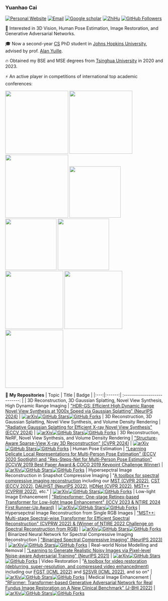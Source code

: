 ### Yuanhao Cai     
[![Personal Website](https://img.shields.io/badge/Web-YuanhaoCai-green)](https://caiyuanhao1998.github.io) [![Email](https://img.shields.io/badge/-caiyuanhao1998@gmail.com-yellowgreen?style=flat-square&labelColor=grey&logo=Gmail&logoColor=white&link=mailto:caiyuanhao1998@gmail.com)](mailto:caiyuanhao1998@gmail.com) [![Google scholar](https://img.shields.io/badge/Google-Scholar-yellow)](https://scholar.google.com/citations?user=3YozQwcAAAAJ&hl=en) [![ZhiHu](https://img.shields.io/badge/ZhiHu-知乎-blue)](https://www.zhihu.com/people/cyh-28-29) [![GitHub Followers](https://img.shields.io/github/followers/caiyuanhao1998?style=social)](https://github.com/caiyuanhao1998)

:rocket: Interested in 3D Vision, Human Pose Estimation, Image Restoration, and Generative Adversarial Networks.


:mortar_board: Now a second-year [CS](https://www.cs.jhu.edu/) PhD student in [Johns Hopkins University](https://www.jhu.edu/), advised by prof. [Alan Yuille](https://www.cs.jhu.edu/~ayuille/).


:fire: Obtained my BSE and MSE degrees from [Tsinghua University](https://www.tsinghua.edu.cn/en/) in 2020 and 2023.

⚡ An active player in competitions of international top academic conferences:

<img src="https://github.com/caiyuanhao1998/RSN/blob/master/figures/2019_winner.png" height="200px"/> <img src="https://github.com/caiyuanhao1998/RSN/blob/master/figures/2019_best_paper.png" height="200px"/> <img src="https://github.com/caiyuanhao1998/RSN/blob/master/figures/2020_winner.png" height="200px"/> <img src="https://github.com/caiyuanhao1998/MST/blob/main/figure/ntire.png" height="163px"/> <img src="https://github.com/caiyuanhao1998/MST/blob/main/figure/NTIRE_2024.png" height="163px"/> <img src="https://github.com/caiyuanhao1998/MST/blob/main/figure/robocup_cyh.png" height="163px"/> <img src="https://github.com/caiyuanhao1998/MST/blob/main/figure/robocup_1.png" height="184px"/> <img src="https://github.com/caiyuanhao1998/MST/blob/main/figure/robocup_2.png" height="184px"/> <img src="https://github.com/caiyuanhao1998/MST/blob/main/figure/robocup_3.png" height="184px"/>  

🌱 **My Repositories**
|   Topic   |     Title     |    Badge  |
|:---:|:------:|             :--------------------------:                     |
|  3D Reconstruction, 3D Gaussian Splatting, Novel View Synthesis, High Dynamic Range Imaging  |   ["HDR-GS: Efficient High Dynamic Range Novel View Synthesis at 1000x Speed via Gaussian Splatting" (NeurIPS 2024)](https://github.com/caiyuanhao1998/HDR-GS)   |   [![arXiv](https://img.shields.io/badge/arXiv-Paper-<COLOR>.svg)](https://arxiv.org/abs/2405.15125)[![GitHub Stars](https://img.shields.io/github/stars/caiyuanhao1998/HDR-GS?style=social)](https://github.com/caiyuanhao1998/HDR-GS)[![GitHub Forks](https://img.shields.io/github/forks/caiyuanhao1998/HDR-GS?style=social)](https://github.com/caiyuanhao1998/HDR-GS)
|  3D Reconstruction, 3D Gaussian Splatting, Novel View Synthesis, and Volume Density Rendering  |   ["Radiative Gaussian Splatting for Efficient X-ray Novel View Synthesis" (ECCV 2024)](https://github.com/caiyuanhao1998/X-Gaussian)   |   [![arXiv](https://img.shields.io/badge/arXiv-Paper-<COLOR>.svg)](https://arxiv.org/abs/2403.04116)[![GitHub Stars](https://img.shields.io/github/stars/caiyuanhao1998/X-Gaussian?style=social)](https://github.com/caiyuanhao1998/X-Gaussian)[![GitHub Forks](https://img.shields.io/github/forks/caiyuanhao1998/X-Gaussian?style=social)](https://github.com/caiyuanhao1998/X-Gaussian)
|  3D Reconstruction, NeRF, Novel View Synthesis, and Volume Density Rendering  |   ["Structure-Aware Sparse-View X-ray 3D Reconstruction" (CVPR 2024)](https://github.com/caiyuanhao1998/SAX-NeRF)   |   [![arXiv](https://img.shields.io/badge/arXiv-Paper-<COLOR>.svg)](https://arxiv.org/abs/2311.10959)[![GitHub Stars](https://img.shields.io/github/stars/caiyuanhao1998/SAX-NeRF?style=social)](https://github.com/caiyuanhao1998/SAX-NeRF)[![GitHub Forks](https://img.shields.io/github/forks/caiyuanhao1998/SAX-NeRF?style=social)](https://github.com/caiyuanhao1998/SAX-NeRF)
|  Human Pose Estimation   |   ["Learning Delicate Local Representations for Multi-Person Pose Estimation" (ECCV 2020 Spotlight) and "Res-Steps-Net for Multi-Person Pose Estimation" (ICCVW 2019 Best Paper Award & COCO 2019 Keypoint Challenge Winner)](https://github.com/caiyuanhao1998/RSN)   |   [![arXiv](https://img.shields.io/badge/arXiv-Paper-<COLOR>.svg)](https://arxiv.org/abs/2003.04030)[![GitHub Stars](https://img.shields.io/github/stars/caiyuanhao1998/RSN?style=social)](https://github.com/caiyuanhao1998/RSN)[![GitHub Forks](https://img.shields.io/github/forks/caiyuanhao1998/RSN?style=social)](https://github.com/caiyuanhao1998/RSN)
|  Hypersepctral Image Reconstruction in Snapshot Compressive Imaging   |   "[A toolbox for spectral compressive imaging reconstruction](https://github.com/caiyuanhao1998/MST) including our [MST (CVPR 2022)](https://github.com/caiyuanhao1998/MST), [CST (ECCV 2022)](https://arxiv.org/abs/2203.04845), [DAUHST (NeurIPS 2022)](https://arxiv.org/abs/2205.10102), [HDNet (CVPR 2022)](https://arxiv.org/abs/2203.02149), [MST++ (CVPRW 2022)](https://arxiv.org/abs/2111.07910), etc."    |   [![arXiv](https://img.shields.io/badge/arXiv-Paper-<COLOR>.svg)](https://arxiv.org/abs/2111.07910)[![GitHub Stars](https://img.shields.io/github/stars/caiyuanhao1998/MST?style=social)](https://github.com/caiyuanhao1998/MST)[![GitHub Forks](https://img.shields.io/github/forks/caiyuanhao1998/MST?style=social)](https://github.com/caiyuanhao1998/MST)
|  Low-light Image Enhancement   |   ["Retinexformer: One-stage Retinex-based Transformer for Low-light Image Enhancement" (ICCV 2023 & NTIRE 2024 First Runner-Up Award)](https://github.com/caiyuanhao1998/Retinexformer)   |   [![arXiv](https://img.shields.io/badge/arXiv-Paper-<COLOR>.svg)](https://arxiv.org/pdf/2303.06705.pdf)[![GitHub Stars](https://img.shields.io/github/stars/caiyuanhao1998/Retinexformer?style=social)](https://github.com/caiyuanhao1998/Retinexformer)[![GitHub Forks](https://img.shields.io/github/forks/caiyuanhao1998/Retinexformer?style=social)](https://github.com/caiyuanhao1998/Retinexformer)
|  Hypersepctral Image Reconstruction from Single RGB Images   |   ["MST++: Multi-stage Spectral-wise Transformer for Efficient Spectral Reconstruction" (CVPRW 2022) & (Winner of NTIRE 2022 Challenge on Spectral Reconstruction from RGB)](https://github.com/caiyuanhao1998/MST-plus-plus)   |   [![arXiv](https://img.shields.io/badge/arXiv-Paper-<COLOR>.svg)](https://arxiv.org/abs/2204.07908)[![GitHub Stars](https://img.shields.io/github/stars/caiyuanhao1998/MST-plus-plus?style=social)](https://github.com/caiyuanhao1998/MST-plus-plus)[![GitHub Forks](https://img.shields.io/github/forks/caiyuanhao1998/MST-plus-plus?style=social)](https://github.com/caiyuanhao1998/MST-plus-plus)
|  Binarized Neural Network for Spectral Compressive Imaging Reconstruction   |   ["Binarized Spectral Compressive Imaging" (NeurIPS 2023)](https://github.com/caiyuanhao1998/BiSCI)   |   [![arXiv](https://img.shields.io/badge/arXiv-Paper-<COLOR>.svg)](https://arxiv.org/abs/2305.10299)[![GitHub Stars](https://img.shields.io/github/stars/caiyuanhao1998/BiSCI?style=social)](https://github.com/caiyuanhao1998/BiSCI)[![GitHub Forks](https://img.shields.io/github/forks/caiyuanhao1998/BiSCI?style=social)](https://github.com/caiyuanhao1998/BiSCI)
|  Real-world Noise Modelling and Removal   |   ["Learning to Generate Realistic Noisy Images via Pixel-level Noise-aware Adversarial Training" (NeurIPS 2021)](https://github.com/caiyuanhao1998/PNGAN)   |   [![arXiv](https://img.shields.io/badge/arXiv-Paper-<COLOR>.svg)](https://proceedings.neurips.cc/paper/2021/hash/1a5b1e4daae265b790965a275b53ae50-Abstract.html)[![GitHub Stars](https://img.shields.io/github/stars/caiyuanhao1998/PNGAN?style=social)](https://github.com/caiyuanhao1998/PNGAN)[![GitHub Forks](https://img.shields.io/github/forks/caiyuanhao1998/PNGAN?style=social)](https://github.com/caiyuanhao1998/PNGAN)
|  Video Restoration   |   "[A toolbox for video restoration (deblurring, super-resolution, and compressed video enhancedment)](https://github.com/linjing7/VR-Baseline) including our [FGST (ICML 2022)](https://arxiv.org/abs/2201.01893) and [S2SVR (ICML 2022)](https://arxiv.org/abs/2205.10195), and so on"    |   [![arXiv](https://img.shields.io/badge/arXiv-Paper-<COLOR>.svg)](https://arxiv.org/abs/2201.01893)[![GitHub Stars](https://img.shields.io/github/stars/linjing7/VR-Baseline?style=social)](https://github.com/linjing7/VR-Baseline)[![GitHub Forks](https://img.shields.io/github/forks/linjing7/VR-Baseline?style=social)](https://github.com/linjing7/VR-Baseline)
|  Medical Image Enhancement   |   ["RFormer: Transformer-based Generative Adversarial Network for Real Fundus Image Restoration on A New Clinical Benchmark" (J-BHI 2022)](https://github.com/dengzhuo-AI/Real-Fundus)    |   [![arXiv](https://img.shields.io/badge/arXiv-Paper-<COLOR>.svg)](https://arxiv.org/abs/2201.00466)[![GitHub Stars](https://img.shields.io/github/stars/dengzhuo-AI/Real-Fundus?style=social)](https://github.com/dengzhuo-AI/Real-Fundus)[![GitHub Forks](https://img.shields.io/github/forks/dengzhuo-AI/Real-Fundus?style=social)](https://github.com/dengzhuo-AI/Real-Fundus)

